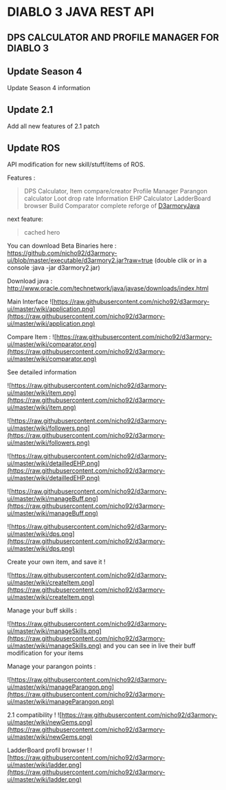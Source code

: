 # DIABLO 3 JAVA REST API #
## DPS CALCULATOR AND PROFILE MANAGER FOR DIABLO 3 ##

## Update Season 4 ##
Update Season 4 information

## Update 2.1 ##
Add all new features of 2.1 patch

## Update ROS ##
API modification for new skill/stuff/items of ROS.

Features :
> DPS Calculator,
> Item compare/creator
> Profile Manager
> Parangon calculator
> Loot drop rate Information
> EHP Calculator
> LadderBoard browser
> Build Comparator
> complete reforge of [D3armoryJava](https://github.com/kovmarci86/d3-armory)

next feature:
> cached hero

You can download Beta Binaries here :
https://github.com/nicho92/d3armory-ui/blob/master/executable/d3armory2.jar?raw=true
(double clik or in a console :java -jar d3armory2.jar)

Download java : http://www.oracle.com/technetwork/java/javase/downloads/index.html

Main Interface
![https://raw.githubusercontent.com/nicho92/d3armory-ui/master/wiki/application.png](https://raw.githubusercontent.com/nicho92/d3armory-ui/master/wiki/application.png)

Compare Item :
![https://raw.githubusercontent.com/nicho92/d3armory-ui/master/wiki/comparator.png](https://raw.githubusercontent.com/nicho92/d3armory-ui/master/wiki/comparator.png)



See detailed information

![https://raw.githubusercontent.com/nicho92/d3armory-ui/master/wiki/item.png](https://raw.githubusercontent.com/nicho92/d3armory-ui/master/wiki/item.png)

![https://raw.githubusercontent.com/nicho92/d3armory-ui/master/wiki/followers.png](https://raw.githubusercontent.com/nicho92/d3armory-ui/master/wiki/followers.png)

![https://raw.githubusercontent.com/nicho92/d3armory-ui/master/wiki/detailledEHP.png](https://raw.githubusercontent.com/nicho92/d3armory-ui/master/wiki/detailledEHP.png)

![https://raw.githubusercontent.com/nicho92/d3armory-ui/master/wiki/manageBuff.png](https://raw.githubusercontent.com/nicho92/d3armory-ui/master/wiki/manageBuff.png)

![https://raw.githubusercontent.com/nicho92/d3armory-ui/master/wiki/dps.png](https://raw.githubusercontent.com/nicho92/d3armory-ui/master/wiki/dps.png)


Create your own item, and save it !

![https://raw.githubusercontent.com/nicho92/d3armory-ui/master/wiki/createItem.png](https://raw.githubusercontent.com/nicho92/d3armory-ui/master/wiki/createItem.png)


Manage your buff skills :

![https://raw.githubusercontent.com/nicho92/d3armory-ui/master/wiki/manageSkills.png](https://raw.githubusercontent.com/nicho92/d3armory-ui/master/wiki/manageSkills.png)
and you can see in live their buff modification for your items


Manage your parangon points :

![https://raw.githubusercontent.com/nicho92/d3armory-ui/master/wiki/manageParangon.png](https://raw.githubusercontent.com/nicho92/d3armory-ui/master/wiki/manageParangon.png)


2.1 compatibility !
![https://raw.githubusercontent.com/nicho92/d3armory-ui/master/wiki/newGems.png](https://raw.githubusercontent.com/nicho92/d3armory-ui/master/wiki/newGems.png)


LadderBoard profil browser !
![https://raw.githubusercontent.com/nicho92/d3armory-ui/master/wiki/ladder.png](https://raw.githubusercontent.com/nicho92/d3armory-ui/master/wiki/ladder.png)
